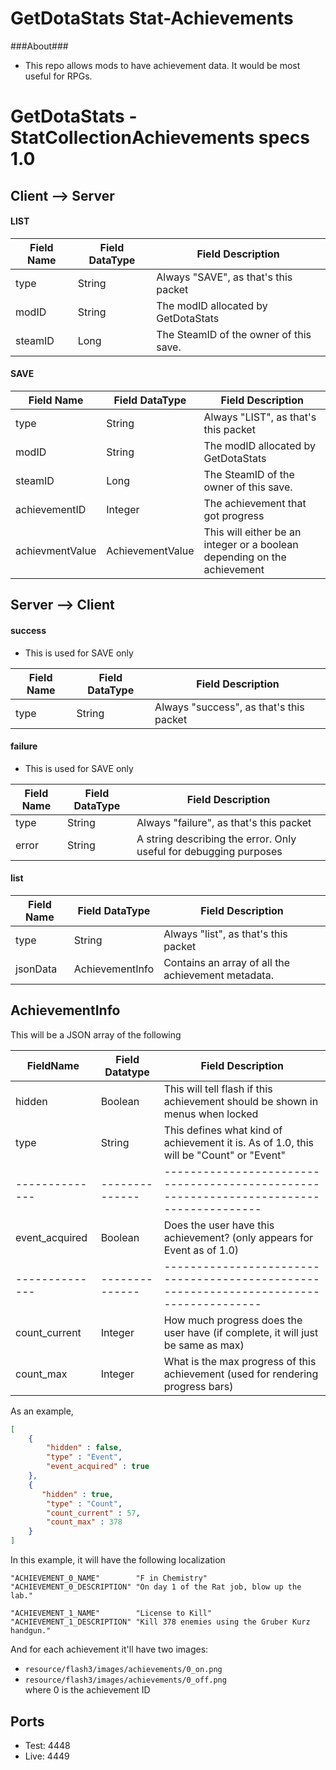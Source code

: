 GetDotaStats Stat-Achievements
=====

###About###
 - This repo allows mods to have achievement data. It would be most useful for RPGs.

# GetDotaStats - StatCollectionAchievements specs 1.0 #

## Client --> Server ##

#### LIST ####
|Field Name|Field DataType|Field Description
|----------|--------------|-----------------
|type      |String        |Always "SAVE", as that's this packet
|modID     |String        |The modID allocated by GetDotaStats
|steamID   |Long          |The SteamID of the owner of this save.

#### SAVE ####
|Field Name     |Field DataType  |Field Description
|---------------|----------------|-----------------
|type           |String          |Always "LIST", as that's this packet
|modID          |String          |The modID allocated by GetDotaStats
|steamID        |Long            |The SteamID of the owner of this save.
|achievementID  |Integer         |The achievement that got progress
|achievmentValue|AchievementValue|This will either be an integer or a boolean depending on the achievement

## Server --> Client ##

#### success ####
  - This is used for SAVE only

|Field Name|Field DataType|Field Description
|----------|--------------|-----------------
|type      |String        |Always "success", as that's this packet

#### failure ####
- This is used for SAVE only

|Field Name|Field DataType|Field Description
|----------|--------------|-----------------
|type      |String        |Always "failure", as that's this packet
|error     |String        |A string describing the error. Only useful for debugging purposes

#### list ####
|Field Name|Field DataType |Field Description
|----------|---------------|-----------------
|type      |String         |Always "list", as that's this packet
|jsonData  |AchievementInfo|Contains an array of all the achievement metadata.

## AchievementInfo
This will be a JSON array of the following  

|FieldName     |Field Datatype|Field Description
|--------------|--------------|-----------------
|hidden        |Boolean       |This will tell flash if this achievement should be shown in menus when locked
|type          |String        |This defines what kind of achievement it is. As of 1.0, this will be "Count" or "Event"
|--------------|--------------|---------------------------------------------------------------------------------------
|event_acquired|Boolean       |Does the user have this achievement? (only appears for Event as of 1.0)
|--------------|--------------|---------------------------------------------------------------------------------------
|count_current |Integer       |How much progress does the user have (if complete, it will just be same as max)
|count_max     |Integer       |What is the max progress of this achievement (used for rendering progress bars)

As an example,  
``` json
[
    {
        "hidden" : false,
        "type" : "Event",
        "event_acquired" : true
    },
    {
       "hidden" : true,
        "type" : "Count",
        "count_current" : 57,
        "count_max" : 378
    }
]
```
In this example, it will have the following localization
```
"ACHIEVEMENT_0_NAME"        "F in Chemistry"
"ACHIEVEMENT_0_DESCRIPTION" "On day 1 of the Rat job, blow up the lab."

"ACHIEVEMENT_1_NAME"        "License to Kill"
"ACHIEVEMENT_1_DESCRIPTION" "Kill 378 enemies using the Gruber Kurz handgun."
```
And for each achievement it'll have two images:  
* `resource/flash3/images/achievements/0_on.png`
* `resource/flash3/images/achievements/0_off.png`  
where 0 is the achievement ID

## Ports ##

* Test: 4448
* Live: 4449
